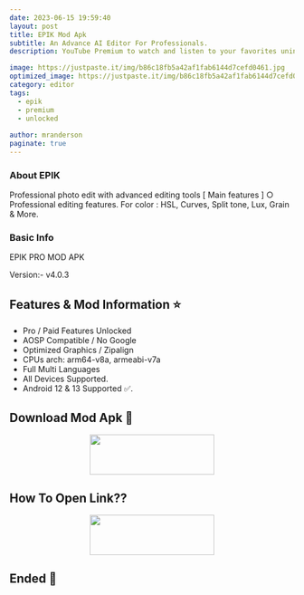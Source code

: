 ```yaml
---
date: 2023-06-15 19:59:40
layout: post
title: EPIK Mod Apk
subtitle: An Advance AI Editor For Professionals.
description: YouTube Premium to watch and listen to your favorites uninterrupted by ads. Don’t miss out on everything & Background Play Too.

image: https://justpaste.it/img/b86c18fb5a42af1fab6144d7cefd0461.jpg
optimized_image: https://justpaste.it/img/b86c18fb5a42af1fab6144d7cefd0461.jpg
category: editor
tags:
  - epik
  - premium 
  - unlocked
 
author: mranderson
paginate: true
---
```



### About EPIK
Professional photo edit with advanced editing tools [ Main features ] ○ Professional editing features. For color : HSL, Curves, Split tone, Lux, Grain & More.

### Basic Info
EPIK PRO MOD APK

Version:-  v4.0.3

<!--page-->

## Features & Mod Information ⭐

- Pro / Paid Features Unlocked
- AOSP Compatible / No Google
- Optimized Graphics / Zipalign
- CPUs arch: arm64-v8a, armeabi-v7a
- Full Multi Languages
- All Devices Supported.
- Android 12 & 13 Supported ✅.


## Download Mod Apk 📩

<p align="center"><a href="
https://m.easysky.in/VLPDro"><img src="https://img.shields.io/badge/Download-Now-black?&style=for-the-badge&logo=download" width="220" height="70.45"></a></p>


## How To Open Link??

<p align="center"><a href="https://t.me/HowToRedirect/9"><img src="https://img.shields.io/badge/HowToOpen-Link-black?&style=for-the-badge&logo=telegram" width="220" height="70.45"></a></p>

## Ended 👀